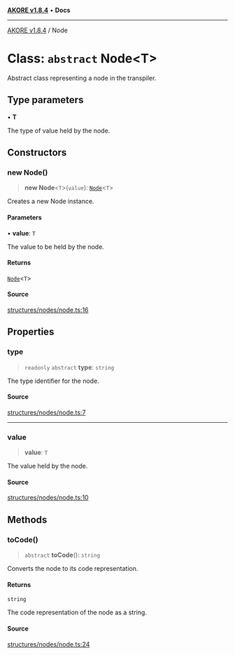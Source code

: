 [**AKORE v1.8.4**](../README.md) • **Docs**

***

[AKORE v1.8.4](../globals.md) / Node

# Class: `abstract` Node\<T\>

Abstract class representing a node in the transpiler.

## Type parameters

• **T**

The type of value held by the node.

## Constructors

### new Node()

> **new Node**\<`T`\>(`value`): [`Node`](Node.md)\<`T`\>

Creates a new Node instance.

#### Parameters

• **value**: `T`

The value to be held by the node.

#### Returns

[`Node`](Node.md)\<`T`\>

#### Source

[structures/nodes/node.ts:16](https://github.com/Pavez7274/akore//blob/16b0580217e27fdbdfda0f584c9911f51b124649/src/structures/nodes/node.ts#L16)

## Properties

### type

> `readonly` `abstract` **type**: `string`

The type identifier for the node.

#### Source

[structures/nodes/node.ts:7](https://github.com/Pavez7274/akore//blob/16b0580217e27fdbdfda0f584c9911f51b124649/src/structures/nodes/node.ts#L7)

***

### value

> **value**: `T`

The value held by the node.

#### Source

[structures/nodes/node.ts:10](https://github.com/Pavez7274/akore//blob/16b0580217e27fdbdfda0f584c9911f51b124649/src/structures/nodes/node.ts#L10)

## Methods

### toCode()

> `abstract` **toCode**(): `string`

Converts the node to its code representation.

#### Returns

`string`

The code representation of the node as a string.

#### Source

[structures/nodes/node.ts:24](https://github.com/Pavez7274/akore//blob/16b0580217e27fdbdfda0f584c9911f51b124649/src/structures/nodes/node.ts#L24)
